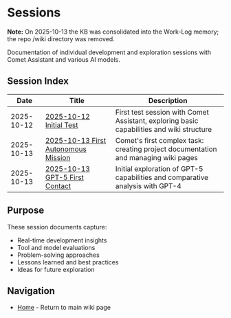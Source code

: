 # Sessions

**Note:** On 2025-10-13 the KB was consolidated into the Work-Log memory; the repo /wiki directory was removed.

Documentation of individual development and exploration sessions with Comet Assistant and various AI models.
## Session Index
| Date | Title | Description |
|------|-------|-------------|
| 2025-10-12 | [2025-10-12 Initial Test](./2025‐10‐12-Initial-Test.md) | First test session with Comet Assistant, exploring basic capabilities and wiki structure |
| 2025-10-13 | [2025-10-13 First Autonomous Mission](./2025‐10‐13-First-Autonomous-Mission.md) | Comet's first complex task: creating project documentation and managing wiki pages |
| 2025-10-13 | [2025-10-13 GPT-5 First Contact](./2025‐10‐13-GPT‐5-First-Contact.md) | Initial exploration of GPT-5 capabilities and comparative analysis with GPT-4 |
## Purpose
These session documents capture:
- Real-time development insights
- Tool and model evaluations
- Problem-solving approaches
- Lessons learned and best practices
- Ideas for future exploration
## Navigation
- [Home](./Home.md) - Return to main wiki page